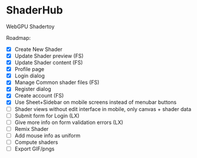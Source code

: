 # ShaderHub
WebGPU Shadertoy

Roadmap:
- [x] Create New Shader
- [x] Update Shader preview (FS)
- [x] Update Shader content (FS)
- [x] Profile page
- [x] Login dialog
- [x] Manage Common shader files (FS)
- [x] Register dialog
- [x] Create account (FS)
- [x] Use Sheet+Sidebar on mobile screens instead of menubar buttons
- [ ] Shader views without edit interface in mobile, only canvas + shader data
- [ ] Submit form for Login (LX)
- [ ] Give more info on form validation errors (LX)
- [ ] Remix Shader
- [ ] Add mouse info as uniform
- [ ] Compute shaders
- [ ] Export GIF/pngs